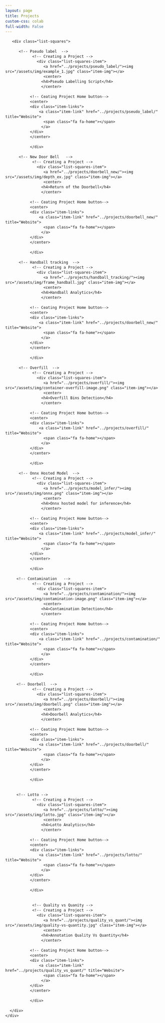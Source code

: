 ```yaml
---
layout: page
title: Projects 
custom-css: colab
full-width: False
---
```


 <div class="container-fluid">
       
           
   <div class="row">
                 
       <div class="list-squares">

          <!-- Pseudo label  -->
                <!-- Creating a Project -->
                  <div class="list-squares-item">
                     <a href="../projects/pseudo_label/"><img src="/assets/img/example_1.jpg" class="item-img"></a>
                     <center>
                    <h4>Pseudo Labelling Script</h4>
                    </center>
                  
               <!-- Ceating Project Home button-->
               <center>
               <div class="item-links">
                   <a class="item-link" href="../projects/pseudo_label/" title="Website">
                     <span class="fa fa-home"></span>
                    </a>
               </div>
               </center>

               </div>

          <!-- New Door Bell   -->
                <!-- Creating a Project -->
                  <div class="list-squares-item">
                     <a href="../projects/doorbell_new/"><img src="/assets/img/depth_ex.jpg" class="item-img"></a>
                     <center>
                    <h4>Return of the Doorbell</h4>
                    </center>
                  
               <!-- Ceating Project Home button-->
               <center>
               <div class="item-links">
                   <a class="item-link" href="../projects/doorbell_new/" title="Website">
                     <span class="fa fa-home"></span>
                    </a>
               </div>
               </center>

               </div>

          <!-- Handball tracking  -->
                <!-- Creating a Project -->
                  <div class="list-squares-item">
                     <a href="../projects/handball_tracking/"><img src="/assets/img/frame_handball.jpg" class="item-img"></a>
                     <center>
                    <h4>Handball Analytics</h4>
                    </center>
                  
               <!-- Ceating Project Home button-->
               <center>
               <div class="item-links">
                   <a class="item-link" href="../projects/doorbell_new/" title="Website">
                     <span class="fa fa-home"></span>
                    </a>
               </div>
               </center>

               </div>

          <!-- Overfill  -->
                <!-- Creating a Project -->
                  <div class="list-squares-item">
                     <a href="../projects/overfill/"><img src="/assets/img/container-overfill-image.png" class="item-img"></a>
                     <center>
                    <h4>Overfill Bins Detection</h4>
                    </center>
                  
               <!-- Ceating Project Home button-->
               <center>
               <div class="item-links">
                   <a class="item-link" href="../projects/overfill/" title="Website">
                     <span class="fa fa-home"></span>
                    </a>
               </div>
               </center>

               </div>

          <!-- Onnx Hosted Model  -->
                <!-- Creating a Project -->
                  <div class="list-squares-item">
                     <a href="../projects/model_infer/"><img src="/assets/img/onnx.png" class="item-img"></a>
                     <center>
                    <h4>Onnx hosted model for inference</h4>
                    </center>
                  
               <!-- Ceating Project Home button-->
               <center>
               <div class="item-links">
                   <a class="item-link" href="../projects/model_infer/" title="Website">
                     <span class="fa fa-home"></span>
                    </a>
               </div>
               </center>

               </div>
                      
         <!-- Contamination   -->
                <!-- Creating a Project -->
                  <div class="list-squares-item">
                     <a href="../projects/contamination/"><img src="/assets/img/contamination-image.png" class="item-img"></a>
                     <center>
                    <h4>Contamination Detection</h4>
                    </center>
                  
               <!-- Ceating Project Home button-->
               <center>
               <div class="item-links">
                   <a class="item-link" href="../projects/contamination/" title="Website">
                     <span class="fa fa-home"></span>
                    </a>
               </div>
               </center>

               </div>

         <!-- Doorbell  -->
                <!-- Creating a Project -->
                  <div class="list-squares-item">
                     <a href="../projects/doorbell/"><img src="/assets/img/doorbell.png" class="item-img"></a>
                     <center>
                    <h4>Doorbell Analytics</h4>
                    </center>
                  
               <!-- Ceating Project Home button-->
               <center>
               <div class="item-links">
                   <a class="item-link" href="../projects/doorbell/" title="Website">
                     <span class="fa fa-home"></span>
                    </a>
               </div>
               </center>

               </div>


         <!-- Lotto -->
                <!-- Creating a Project -->
                  <div class="list-squares-item">
                     <a href="../projects/lotto/"><img src="/assets/img/lotto.jpg" class="item-img"></a>
                     <center>
                    <h4>Lotto Analytics</h4>
                    </center>
                  
               <!-- Ceating Project Home button-->
               <center>
               <div class="item-links">
                   <a class="item-link" href="../projects/lotto/" title="Website">
                     <span class="fa fa-home"></span>
                    </a>
               </div>
               </center>

               </div>


                <!-- Quality vs Quanity -->
                <!-- Creating a Project -->
                  <div class="list-squares-item">
                     <a href="../projects/quality_vs_quant/"><img src="/assets/img/quality-vs-quantity.jpg" class="item-img"></a>
                     <center>
                    <h4>Annotation Quality Vs Quantity</h4>
                    </center>
                  
               <!-- Ceating Project Home button-->
               <center>
               <div class="item-links">
                   <a class="item-link" href="../projects/quality_vs_quant/" title="Website">
                     <span class="fa fa-home"></span>
                    </a>
               </div>
               </center>

               </div>
 
      </div>
    </div>
</div>

